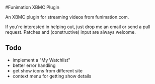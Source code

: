 #Funimation XBMC Plugin

An XBMC plugin for streaming videos from funimation.com.

If you're interested in helping out, just drop me an email or send a pull
request. Patches and (constructive) input are always welcome.

Todo
----
+ implement a "My Watchlist"
+ better error handling
+ get show icons from different site
+ context menu for getting show details
